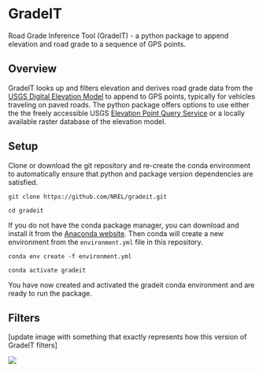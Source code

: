 # GradeIT
Road Grade Inference Tool (GradeIT) - a python package to append elevation and road grade to a sequence of GPS points.

## Overview
GradeIT looks up and filters elevation and derives road grade data from the 
[USGS Digital Elevation Model](https://www.usgs.gov/core-science-systems/ngp/3dep) to append to GPS points, typically 
for vehicles traveling on paved roads. The python package offers options to use either the the freely accessible USGS
[Elevation Point Query Service](https://nationalmap.gov/epqs/) or a locally available raster database of the elevation 
model.

## Setup
Clone or download the git repository and re-create the conda environment to automatically ensure that python and package 
version dependencies are satisfied.

```git clone https://github.com/NREL/gradeit.git```

```cd gradeit```

If you do not have the conda package manager, you can download and install it from the 
[Anaconda website](https://www.anaconda.com/). Then conda will create a new environment from the ```environment.yml``` 
file in this repository.

```conda env create -f environment.yml```

```conda activate gradeit```

You have now created and activated the gradeit conda environment and are ready to run the package.

## Filters
[update image with something that exactly represents how this version of GradeIT filters]

<img src="docs/imgs/grade_filters.png">